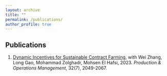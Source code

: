 ```yaml
---
layout: archive
title: ""
permalink: /publications/
author_profile: true
---
```


## Publications
1. [Dynamic Incentives for Sustainable Contract Farming](https://onlinelibrary.wiley.com/doi/abs/10.1111/poms.13956), with Wei Zhang, Long Gao, Mohammad Zolghadr, Mohsen El Hafsi, 2023. *Production & Operations Management*, 32(7), 2049-2067.

